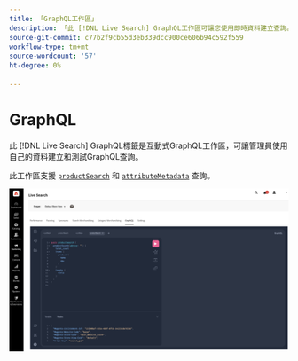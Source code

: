 ```yaml
---
title: 「GraphQL工作區」
description: 「此 [!DNL Live Search] GraphQL工作區可讓您使用即時資料建立查詢。」
source-git-commit: c77b2f9cb55d3eb339dcc900ce606b94c592f559
workflow-type: tm+mt
source-wordcount: '57'
ht-degree: 0%

---
```


# GraphQL

此 [!DNL Live Search] GraphQL標籤是互動式GraphQL工作區，可讓管理員使用自己的資料建立和測試GraphQL查詢。

此工作區支援 [`productSearch`](https://developer.adobe.com/commerce/services/graphql/live-search/product-search/) 和 [`attributeMetadata`](https://developer.adobe.com/commerce/services/graphql/live-search/attribute-metadata/) 查詢。

![GraphQL工作區](assets/graphql.png)
